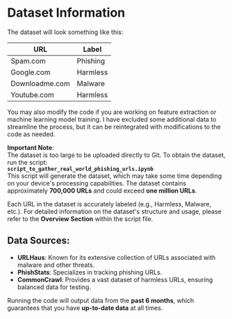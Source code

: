 # Dataset Information

The dataset will look something like this:

| URL              | Label           |
|------------------|-----------------|
| Spam.com         | Phishing         |
| Google.com       | Harmless         |
| Downloadme.com   | Malware          |
| Youtube.com      | Harmless         |

You may also modify the code if you are working on feature extraction or machine learning model training. I have excluded some additional data to streamline the process, but it can be reintegrated with modifications to the code as needed.

**Important Note**:  
The dataset is too large to be uploaded directly to Git. To obtain the dataset, run the script:  
**`script_to_gather_real_world_phishing_urls.ipynb`**  
This script will generate the dataset, which may take some time depending on your device's processing capabilities. The dataset contains approximately **700,000 URLs** and could exceed **one million URLs**.

Each URL in the dataset is accurately labeled (e.g., Harmless, Malware, etc.). For detailed information on the dataset's structure and usage, please refer to the **Overview Section** within the script file.

## Data Sources:

- **URLHaus**: Known for its extensive collection of URLs associated with malware and other threats.
- **PhishStats**: Specializes in tracking phishing URLs.
- **CommonCrawl**: Provides a vast dataset of harmless URLs, ensuring balanced data for testing.

Running the code will output data from the **past 6 months**, which guarantees that you have **up-to-date data** at all times.
